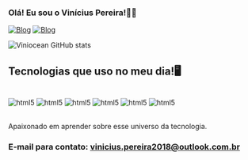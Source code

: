 
### Olá! Eu sou o Vinícius Pereira!👋🏻

[![Blog](https://img.shields.io/website?label=Portfolio&style=for-the-badge&url=https://sujeitoprogramador.com/)](https://viniocean.github.io/Portfolio/)
[![Blog](https://img.shields.io/badge/LinkedIn-0077B5?style=for-the-badge&logo=linkedin&logoColor=white)](https://www.linkedin.com/in/viniocean/)

![Viniocean GitHub stats](https://github-readme-stats.vercel.app/api?username=viniocean&show_icons=true&theme=dracula)

## Tecnologias que uso no meu dia!🖥️

<div style="display: inline_block"><br>
<img alt="html5" src="https://img.shields.io/badge/HTML-239120?style=for-the-badge&logo=html5&logoColor=white">
<img alt="html5" src="https://img.shields.io/badge/CSS3-1572B6?style=for-the-badge&logo=css3&logoColor=white">
<img alt="html5" src="https://img.shields.io/badge/JavaScript-F7DF1E?style=for-the-badge&logo=javascript&logoColor=black">
<img alt="html5" src="https://img.shields.io/badge/Python-14354C?style=for-the-badge&logo=python&logoColor=white">
<img alt="html5" src="https://img.shields.io/badge/React-20232A?style=for-the-badge&logo=react&logoColor=61DAFB">
<img alt="html5" src="https://img.shields.io/badge/Bootstrap-563D7C?style=for-the-badge&logo=bootstrap&logoColor=white">
<div><br>

Apaixonado em aprender sobre esse universo da tecnologia.

### E-mail para contato: vinicius.pereira2018@outlook.com.br
